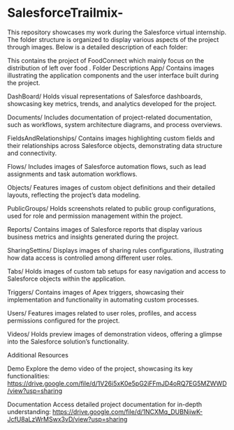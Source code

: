 # SalesforceTrailmix-
This repository showcases my work during the Salesforce virtual internship. The folder structure is organized to display various aspects of the project through images. Below is a detailed description of each folder:

This contains the project of FoodConnect which mainly focus on the distribution of left over food .
Folder Descriptions
App/
Contains images illustrating the application components and the user interface built during the project.

DashBoard/
Holds visual representations of Salesforce dashboards, showcasing key metrics, trends, and analytics developed for the project.

Documents/
Includes documentation of project-related documentation, such as workflows, system architecture diagrams, and process overviews.

FieldsAndRelationships/
Contains images highlighting custom fields and their relationships across Salesforce objects, demonstrating data structure and connectivity.

Flows/
Includes images of Salesforce automation flows, such as lead assignments and task automation workflows.

Objects/
Features images of custom object definitions and their detailed layouts, reflecting the project’s data modeling.

PublicGroups/
Holds screenshots related to public group configurations, used for role and permission management within the project.

Reports/
Contains images of Salesforce reports that display various business metrics and insights generated during the project.

SharingSettins/
Displays images of sharing rules configurations, illustrating how data access is controlled among different user roles.

Tabs/
Holds images of custom tab setups for easy navigation and access to Salesforce objects within the application.

Triggers/
Contains images of Apex triggers, showcasing their implementation and functionality in automating custom processes.

Users/
Features images related to user roles, profiles, and access permissions configured for the project.

Videos/
Holds preview images of demonstration videos, offering a glimpse into the Salesforce solution’s functionality.

Additional Resources

Demo
Explore the demo video of the project, showcasing its key functionalities:
https://drive.google.com/file/d/1V26i5xK0e5pG2iFFmJD4oRQ7EG5MZWWD/view?usp=sharing

Documentation
Access detailed project documentation for in-depth understanding:
https://drive.google.com/file/d/1NCXMq_DUBNjiwK-JcfU8aLzWrMSwx3vD/view?usp=sharing





